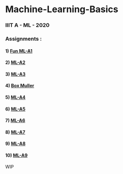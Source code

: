 # Machine-Learning-Basics
### IIIT A - ML - 2020

### Assignments :
#### 1) [Fun ML-A1](https://github.com/XXDIL/Machine-Learning-Basics/tree/master/FML-A1)
#### 2) [ML-A2](https://github.com/XXDIL/Machine-Learning-Basics/tree/master/ML-A2)
#### 3) [ML-A3](https://github.com/XXDIL/Machine-Learning-Basics/tree/master/ML-A3)
#### 4) [Box Muller](https://github.com/XXDIL/Machine-Learning-Basics/tree/master/Box_Muller)
#### 5) [ML-A4](https://github.com/XXDIL/Machine-Learning-Basics/tree/master/ML-A4)
#### 6) [ML-A5](https://github.com/XXDIL/Machine-Learning-Basics/tree/master/ML-A5)
#### 7) [ML-A6](https://github.com/XXDIL/Machine-Learning-Basics/tree/master/ML-A6)
#### 8) [ML-A7](https://github.com/XXDIL/Machine-Learning-Basics/tree/master/ML-A7)
#### 9) [ML-A8](https://github.com/XXDIL/Machine-Learning-Basics/tree/master/ML-A8)
#### 10) [ML-A9](https://github.com/XXDIL/Machine-Learning-Basics/tree/master/ML-A9)

WIP
